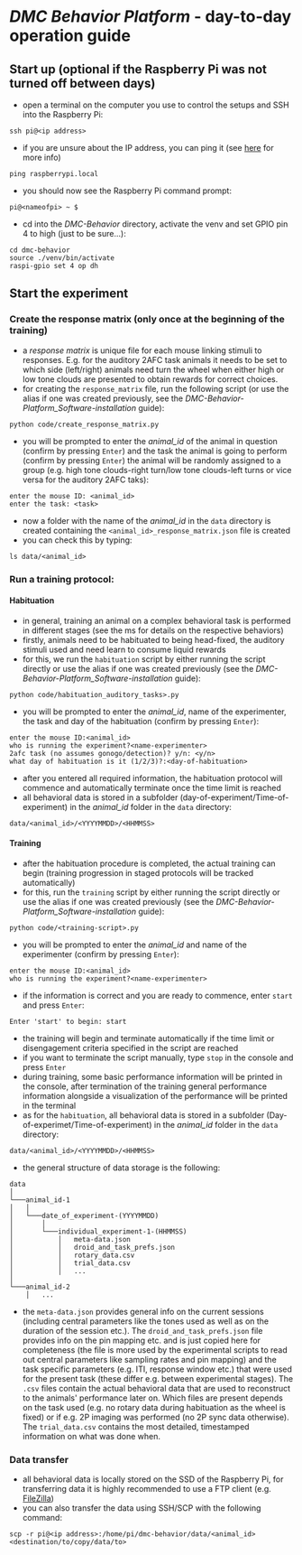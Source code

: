 # *DMC Behavior Platform* - day-to-day operation guide

## Start up (optional if the Raspberry Pi was not turned off between days)
- open a terminal on the computer you use to control the setups and SSH into the Raspberry Pi:
```
ssh pi@<ip address>
```
- if you are unsure about the IP address, you can ping it (see [here](https://www.raspberrypi.com/documentation/computers/remote-access.html#ip-address) for more info)
```
ping raspberrypi.local
```
- you should now see the Raspberry Pi command prompt:
```
pi@<nameofpi> ~ $
```
- cd into the *DMC-Behavior* directory, activate the venv and set GPIO pin 4 to high (just to be sure...):
```
cd dmc-behavior
source ./venv/bin/activate
raspi-gpio set 4 op dh
```

## Start the experiment
### Create the response matrix (only once at the beginning of the training)
- a *response matrix* is unique file for each mouse linking stimuli to responses. E.g. for the auditory 2AFC task animals it needs to be set to which side (left/right) animals need turn the wheel when either high or low tone clouds are presented to obtain rewards for correct choices.
- for creating the `response_matrix` file, run the following script (or use the alias if one was created previously, see the *DMC-Behavior-Platform_Software-installation* guide):
```
python code/create_response_matrix.py
```
- you will be prompted to enter the *animal_id* of the animal in question (confirm by pressing `Enter`) and the task the animal is going to perform (confirm by pressing `Enter`) the animal will be randomly assigned to a group (e.g. high tone clouds-right turn/low tone clouds-left turns or vice versa for the auditory 2AFC taks):
```
enter the mouse ID: <animal_id>
enter the task: <task>
```
- now a folder with the name of the *animal_id* in the `data` directory is created containing the `<animal_id>_response_matrix.json` file is created
- you can check this by typing:
```
ls data/<animal_id>
```

### Run a training protocol:
#### Habituation
- in general, training an animal on a complex behavioral task is performed in different stages (see the ms for details on the respective behaviors)
- firstly, animals need to be habituated to being head-fixed, the auditory stimuli used and need learn to consume liquid rewards
- for this, we run the `habituation` script by either running the script directly or use the alias if one was created previously (see the *DMC-Behavior-Platform_Software-installation* guide):
```
python code/habituation_auditory_tasks>.py
```
- you will be prompted to enter the *animal_id*, name of the experimenter, the task and day of the habituation (confirm by pressing `Enter`):
```
enter the mouse ID:<animal_id>
who is running the experiment?<name-experimenter>
2afc task (no assumes gonogo/detection)? y/n: <y/n>
what day of habituation is it (1/2/3)?:<day-of-habituation>
```
- after you entered all required information, the habituation protocol will commence and automatically terminate once the time limit is reached
- all behavioral data is stored in a subfolder (day-of-experiment/Time-of-experiment) in the *animal_id* folder in the `data` directory:
```
data/<animal_id>/<YYYYMMDD>/<HHMMSS>
```

#### Training
- after the habituation procedure is completed, the actual training can begin (training progression in staged protocols will be tracked automatically)
- for this, run the `training` script by either running the script directly or use the alias if one was created previously (see the *DMC-Behavior-Platform_Software-installation* guide):
```
python code/<training-script>.py
```
- you will be prompted to enter the *animal_id* and name of the experimenter (confirm by pressing `Enter`):
```
enter the mouse ID:<animal_id>
who is running the experiment?<name-experimenter>
```
- if the information is correct and you are ready to commence, enter `start` and press `Enter`:
```
Enter 'start' to begin: start
```
- the training will begin and terminate automatically if the time limit or disengagement criteria specified in the script are reached
- if you want to terminate the script manually, type `stop` in the console and press `Enter`
- during training, some basic performance information will be printed in the console, after termination of the training general performance information alongside a visualization of the performance will be printed in the terminal
- as for the `habituation`, all behavioral data is stored in a subfolder (Day-of-experimet/Time-of-experiment) in the *animal_id* folder in the `data` directory:
```
data/<animal_id>/<YYYYMMDD>/<HHMMSS>
```
- the general structure of data storage is the following:
```
data
│
└───animal_id-1
│   │
│   └───date_of_experiment-(YYYYMMDD)
│       │
│       └───individual_experiment-1-(HHMMSS)
│           │   meta-data.json
│           │   droid_and_task_prefs.json
│           │   rotary_data.csv
│           │   trial_data.csv
│           │   ...
│   
└───animal_id-2
    │   ...
```
- the `meta-data.json` provides general info on the current sessions (including central parameters like the tones used as well as on the duration of the session etc.). The `droid_and_task_prefs.json` file provides info on the pin mapping etc. and is just copied here for completeness (the file is more used by the experimental scripts to read out central parameters like sampling rates and pin mapping) and the task specific parameters (e.g. ITI, response window etc.) that were used for the present task (these differ e.g. between experimental stages). The `.csv` files contain the actual behavioral data that are used to reconstruct to the animals' performance later on. Which files are present depends on the task used (e.g. no rotary data during habituation as the wheel is fixed) or if e.g. 2P imaging was performed (no 2P sync data otherwise). The `trial_data.csv` contains the most detailed, timestamped information on what was done when.  


### Data transfer
- all behavioral data is locally stored on the SSD of the Raspberry Pi, for transferring data it is highly recommended to use a FTP client (e.g. [FileZilla](https://filezilla-project.org))
- you can also transfer the data using SSH/SCP with the following command:
```
scp -r pi@<ip address>:/home/pi/dmc-behavior/data/<animal_id> <destination/to/copy/data/to>
```

